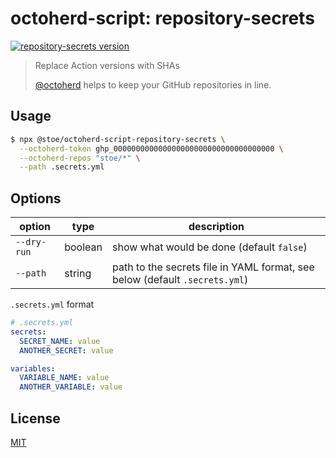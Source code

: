# octoherd-script: repository-secrets

[![repository-secrets version](https://img.shields.io/github/package-json/v/stoe/octoherd-scripts?filename=scripts%2Frepository-secrets%2Fpackage.json)](https://github.com/stoe/octoherd-scripts/pkgs/npm/octoherd-script-repository-secrets)

> Replace Action versions with SHAs
>
> [@octoherd](https://github.com/octoherd/) helps to keep your GitHub repositories in line.

## Usage

```sh
$ npx @stoe/octoherd-script-repository-secrets \
  --octoherd-token ghp_000000000000000000000000000000000000 \
  --octoherd-repos "stoe/*" \
  --path .secrets.yml
```

## Options

| option      | type    | description                                                                 |
| ----------- | ------- | --------------------------------------------------------------------------- |
| `--dry-run` | boolean | show what would be done (default `false`)                                   |
| `--path`    | string  | path to the secrets file in YAML format, see below (default `.secrets.yml`) |

`.secrets.yml` format

```yaml
# .secrets.yml
secrets:
  SECRET_NAME: value
  ANOTHER_SECRET: value

variables:
  VARIABLE_NAME: value
  ANOTHER_VARIABLE: value
```

## License

[MIT](license)
